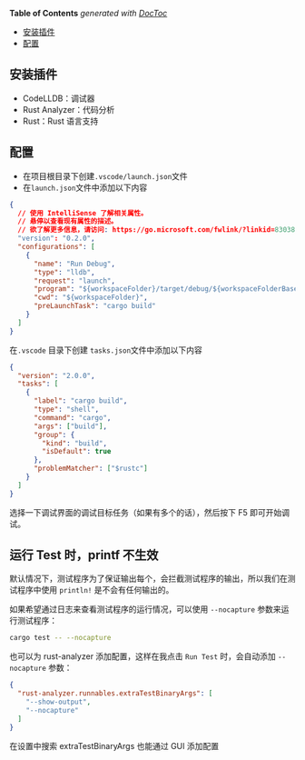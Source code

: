 <!-- START doctoc generated TOC please keep comment here to allow auto update -->
<!-- DON'T EDIT THIS SECTION, INSTEAD RE-RUN doctoc TO UPDATE -->

**Table of Contents** _generated with [DocToc](https://github.com/thlorenz/doctoc)_

- [安装插件](#%E5%AE%89%E8%A3%85%E6%8F%92%E4%BB%B6)
- [配置](#%E9%85%8D%E7%BD%AE)

<!-- END doctoc generated TOC please keep comment here to allow auto update -->

## 安装插件

- CodeLLDB：调试器
- Rust Analyzer：代码分析
- Rust：Rust 语言支持

## 配置

- 在项目根目录下创建`.vscode/launch.json`文件
- 在`launch.json`文件中添加以下内容

```json
{
  // 使用 IntelliSense 了解相关属性。
  // 悬停以查看现有属性的描述。
  // 欲了解更多信息，请访问: https://go.microsoft.com/fwlink/?linkid=830387
  "version": "0.2.0",
  "configurations": [
    {
      "name": "Run Debug",
      "type": "lldb",
      "request": "launch",
      "program": "${workspaceFolder}/target/debug/${workspaceFolderBasename}",
      "cwd": "${workspaceFolder}",
      "preLaunchTask": "cargo build"
    }
  ]
}
```

在`.vscode` 目录下创建 `tasks.json`文件中添加以下内容

```json
{
  "version": "2.0.0",
  "tasks": [
    {
      "label": "cargo build",
      "type": "shell",
      "command": "cargo",
      "args": ["build"],
      "group": {
        "kind": "build",
        "isDefault": true
      },
      "problemMatcher": ["$rustc"]
    }
  ]
}
```

选择一下调试界面的调试目标任务（如果有多个的话），然后按下 F5 即可开始调试。

## 运行 Test 时，printf 不生效

默认情况下，测试程序为了保证输出每个，会拦截测试程序的输出，所以我们在测试程序中使用 `println!` 是不会有任何输出的。

如果希望通过日志来查看测试程序的运行情况，可以使用 `--nocapture` 参数来运行测试程序：

```bash
cargo test -- --nocapture
```

也可以为 rust-analyzer 添加配置，这样在我点击 `Run Test` 时，会自动添加 `--nocapture` 参数：

```json
{
  "rust-analyzer.runnables.extraTestBinaryArgs": [
    "--show-output",
    "--nocapture"
  ]
}
```

在设置中搜索 extraTestBinaryArgs 也能通过 GUI 添加配置
